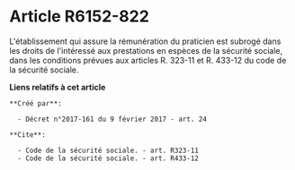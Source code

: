# Article R6152-822

L'établissement qui assure la rémunération du praticien est subrogé dans les droits de l'intéressé aux prestations en espèces
de la sécurité sociale, dans les conditions prévues aux articles R. 323-11 et R. 433-12 du code de la sécurité sociale.

**Liens relatifs à cet article**

	**Créé par**:

	  - Décret n°2017-161 du 9 février 2017 - art. 24

	**Cite**:

	  - Code de la sécurité sociale. - art. R323-11
	  - Code de la sécurité sociale. - art. R433-12
